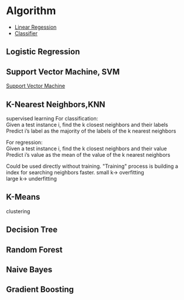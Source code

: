 # Algorithm
* [Linear Regession](/algorithm/linear_regression.md)
* [Classifier](/algorithm/classifier.md)

## Logistic Regression
## Support Vector Machine, SVM
[Support Vector Machine](/algorithm/classifier.md)
## K-Nearest Neighbors,KNN
supervised learning
For classification:  
Given a test instance i, find the k closest neighbors and their labels  
Predict i’s label as the majority of the labels of the k nearest neighbors

For regression:  
Given a test instance i, find the k closest neighbors and their value  
Predict i’s value as the mean of the value of the k nearest neighbors

Could be used directly without training. "Training" process is building a index for searching neighbors faster.
small k-> overfitting  
large k-> underfitting  
## K-Means
clustering
## Decision Tree
## Random Forest
## Naive Bayes
## Gradient Boosting